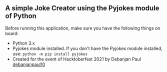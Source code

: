 ## A simple Joke Creator using the Pyjokes module of Python

Before running this application, make sure you have the following things on board:

* Python 3.x
* Pyjokes module installed. If you don't have the Pyjokes module installed, use:
  `python -m pip install pyjokes`
* Created for the event of Hacktoberfest 2021 by Debanjan Paul [debanjanpaul10](https://github.com/debanjanpaul10)

